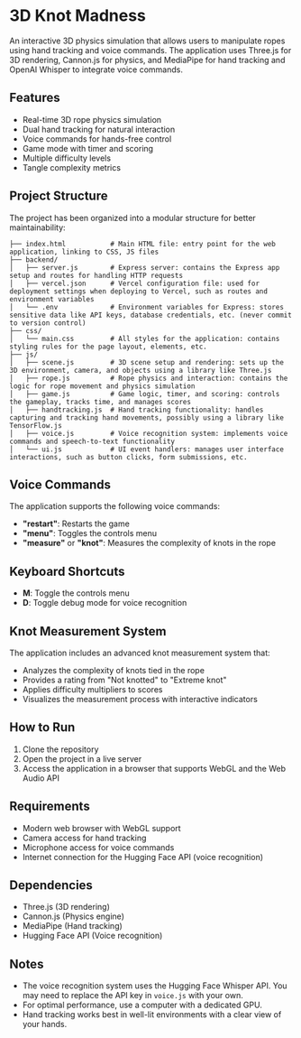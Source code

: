 # 3D Knot Madness

An interactive 3D physics simulation that allows users to manipulate ropes using hand tracking and voice commands. The application uses Three.js for 3D rendering, Cannon.js for physics, and MediaPipe for hand tracking and OpenAI Whisper to integrate voice commands.

## Features

- Real-time 3D rope physics simulation
- Dual hand tracking for natural interaction
- Voice commands for hands-free control
- Game mode with timer and scoring
- Multiple difficulty levels
- Tangle complexity metrics

## Project Structure

The project has been organized into a modular structure for better maintainability:

```
├── index.html           # Main HTML file: entry point for the web application, linking to CSS, JS files
├── backend/
│   ├── server.js        # Express server: contains the Express app setup and routes for handling HTTP requests
│   ├── vercel.json      # Vercel configuration file: used for deployment settings when deploying to Vercel, such as routes and environment variables
│   └── .env             # Environment variables for Express: stores sensitive data like API keys, database credentials, etc. (never commit to version control)
├── css/
│   └── main.css         # All styles for the application: contains styling rules for the page layout, elements, etc.
├── js/
│   ├── scene.js         # 3D scene setup and rendering: sets up the 3D environment, camera, and objects using a library like Three.js
│   ├── rope.js          # Rope physics and interaction: contains the logic for rope movement and physics simulation
│   ├── game.js          # Game logic, timer, and scoring: controls the gameplay, tracks time, and manages scores
│   ├── handtracking.js  # Hand tracking functionality: handles capturing and tracking hand movements, possibly using a library like TensorFlow.js
│   ├── voice.js         # Voice recognition system: implements voice commands and speech-to-text functionality
│   └── ui.js            # UI event handlers: manages user interface interactions, such as button clicks, form submissions, etc.
```

## Voice Commands

The application supports the following voice commands:
- **"restart"**: Restarts the game
- **"menu"**: Toggles the controls menu
- **"measure"** or **"knot"**: Measures the complexity of knots in the rope

## Keyboard Shortcuts

- **M**: Toggle the controls menu
- **D**: Toggle debug mode for voice recognition

## Knot Measurement System

The application includes an advanced knot measurement system that:
- Analyzes the complexity of knots tied in the rope
- Provides a rating from "Not knotted" to "Extreme knot"
- Applies difficulty multipliers to scores
- Visualizes the measurement process with interactive indicators

## How to Run

1. Clone the repository
2. Open the project in a live server
3. Access the application in a browser that supports WebGL and the Web Audio API

## Requirements

- Modern web browser with WebGL support
- Camera access for hand tracking
- Microphone access for voice commands
- Internet connection for the Hugging Face API (voice recognition)

## Dependencies

- Three.js (3D rendering)
- Cannon.js (Physics engine)
- MediaPipe (Hand tracking)
- Hugging Face API (Voice recognition)

## Notes

- The voice recognition system uses the Hugging Face Whisper API. You may need to replace the API key in `voice.js` with your own.
- For optimal performance, use a computer with a dedicated GPU.
- Hand tracking works best in well-lit environments with a clear view of your hands.